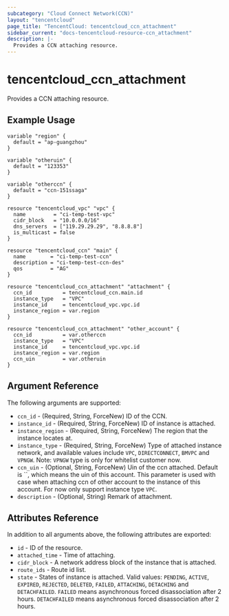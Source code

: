 ```yaml
---
subcategory: "Cloud Connect Network(CCN)"
layout: "tencentcloud"
page_title: "TencentCloud: tencentcloud_ccn_attachment"
sidebar_current: "docs-tencentcloud-resource-ccn_attachment"
description: |-
  Provides a CCN attaching resource.
---
```


# tencentcloud_ccn_attachment

Provides a CCN attaching resource.

## Example Usage

```hcl
variable "region" {
  default = "ap-guangzhou"
}

variable "otheruin" {
  default = "123353"
}

variable "otherccn" {
  default = "ccn-151ssaga"
}

resource "tencentcloud_vpc" "vpc" {
  name         = "ci-temp-test-vpc"
  cidr_block   = "10.0.0.0/16"
  dns_servers  = ["119.29.29.29", "8.8.8.8"]
  is_multicast = false
}

resource "tencentcloud_ccn" "main" {
  name        = "ci-temp-test-ccn"
  description = "ci-temp-test-ccn-des"
  qos         = "AG"
}

resource "tencentcloud_ccn_attachment" "attachment" {
  ccn_id          = tencentcloud_ccn.main.id
  instance_type   = "VPC"
  instance_id     = tencentcloud_vpc.vpc.id
  instance_region = var.region
}

resource "tencentcloud_ccn_attachment" "other_account" {
  ccn_id          = var.otherccn
  instance_type   = "VPC"
  instance_id     = tencentcloud_vpc.vpc.id
  instance_region = var.region
  ccn_uin         = var.otheruin
}
```

## Argument Reference

The following arguments are supported:

* `ccn_id` - (Required, String, ForceNew) ID of the CCN.
* `instance_id` - (Required, String, ForceNew) ID of instance is attached.
* `instance_region` - (Required, String, ForceNew) The region that the instance locates at.
* `instance_type` - (Required, String, ForceNew) Type of attached instance network, and available values include `VPC`, `DIRECTCONNECT`, `BMVPC` and `VPNGW`. Note: `VPNGW` type is only for whitelist customer now.
* `ccn_uin` - (Optional, String, ForceNew) Uin of the ccn attached. Default is ``, which means the uin of this account. This parameter is used with case when attaching ccn of other account to the instance of this account. For now only support instance type `VPC`.
* `description` - (Optional, String) Remark of attachment.

## Attributes Reference

In addition to all arguments above, the following attributes are exported:

* `id` - ID of the resource.
* `attached_time` - Time of attaching.
* `cidr_block` - A network address block of the instance that is attached.
* `route_ids` - Route id list.
* `state` - States of instance is attached. Valid values: `PENDING`, `ACTIVE`, `EXPIRED`, `REJECTED`, `DELETED`, `FAILED`, `ATTACHING`, `DETACHING` and `DETACHFAILED`. `FAILED` means asynchronous forced disassociation after 2 hours. `DETACHFAILED` means asynchronous forced disassociation after 2 hours.


